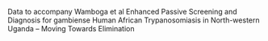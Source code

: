Data to accompany Wamboga et al Enhanced Passive Screening and Diagnosis for gambiense Human African Trypanosomiasis in North-western Uganda – Moving Towards Elimination
